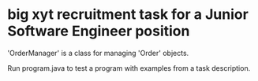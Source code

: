 # big xyt recruitment task for a Junior Software Engineer position

'OrderManager' is a class for managing 'Order' objects.

Run program.java to test a program with examples from a task description.


